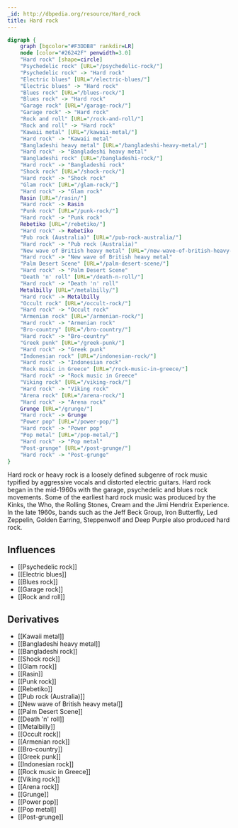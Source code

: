 ```yaml
---
_id: http://dbpedia.org/resource/Hard_rock
title: Hard rock
---
```


```dot
digraph {
	graph [bgcolor="#F3DDB8" rankdir=LR]
	node [color="#26242F" penwidth=3.0]
	"Hard rock" [shape=circle]
	"Psychedelic rock" [URL="/psychedelic-rock/"]
	"Psychedelic rock" -> "Hard rock"
	"Electric blues" [URL="/electric-blues/"]
	"Electric blues" -> "Hard rock"
	"Blues rock" [URL="/blues-rock/"]
	"Blues rock" -> "Hard rock"
	"Garage rock" [URL="/garage-rock/"]
	"Garage rock" -> "Hard rock"
	"Rock and roll" [URL="/rock-and-roll/"]
	"Rock and roll" -> "Hard rock"
	"Kawaii metal" [URL="/kawaii-metal/"]
	"Hard rock" -> "Kawaii metal"
	"Bangladeshi heavy metal" [URL="/bangladeshi-heavy-metal/"]
	"Hard rock" -> "Bangladeshi heavy metal"
	"Bangladeshi rock" [URL="/bangladeshi-rock/"]
	"Hard rock" -> "Bangladeshi rock"
	"Shock rock" [URL="/shock-rock/"]
	"Hard rock" -> "Shock rock"
	"Glam rock" [URL="/glam-rock/"]
	"Hard rock" -> "Glam rock"
	Rasin [URL="/rasin/"]
	"Hard rock" -> Rasin
	"Punk rock" [URL="/punk-rock/"]
	"Hard rock" -> "Punk rock"
	Rebetiko [URL="/rebetiko/"]
	"Hard rock" -> Rebetiko
	"Pub rock (Australia)" [URL="/pub-rock-australia/"]
	"Hard rock" -> "Pub rock (Australia)"
	"New wave of British heavy metal" [URL="/new-wave-of-british-heavy-metal/"]
	"Hard rock" -> "New wave of British heavy metal"
	"Palm Desert Scene" [URL="/palm-desert-scene/"]
	"Hard rock" -> "Palm Desert Scene"
	"Death 'n' roll" [URL="/death-n-roll/"]
	"Hard rock" -> "Death 'n' roll"
	Metalbilly [URL="/metalbilly/"]
	"Hard rock" -> Metalbilly
	"Occult rock" [URL="/occult-rock/"]
	"Hard rock" -> "Occult rock"
	"Armenian rock" [URL="/armenian-rock/"]
	"Hard rock" -> "Armenian rock"
	"Bro-country" [URL="/bro-country/"]
	"Hard rock" -> "Bro-country"
	"Greek punk" [URL="/greek-punk/"]
	"Hard rock" -> "Greek punk"
	"Indonesian rock" [URL="/indonesian-rock/"]
	"Hard rock" -> "Indonesian rock"
	"Rock music in Greece" [URL="/rock-music-in-greece/"]
	"Hard rock" -> "Rock music in Greece"
	"Viking rock" [URL="/viking-rock/"]
	"Hard rock" -> "Viking rock"
	"Arena rock" [URL="/arena-rock/"]
	"Hard rock" -> "Arena rock"
	Grunge [URL="/grunge/"]
	"Hard rock" -> Grunge
	"Power pop" [URL="/power-pop/"]
	"Hard rock" -> "Power pop"
	"Pop metal" [URL="/pop-metal/"]
	"Hard rock" -> "Pop metal"
	"Post-grunge" [URL="/post-grunge/"]
	"Hard rock" -> "Post-grunge"
}
```

Hard rock or heavy rock is a loosely defined subgenre of rock music typified by aggressive vocals and distorted electric guitars. Hard rock began in the mid-1960s with the garage, psychedelic and blues rock movements. Some of the earliest hard rock music was produced by the Kinks, the Who, the Rolling Stones, Cream and the Jimi Hendrix Experience. In the late 1960s, bands such as the Jeff Beck Group, Iron Butterfly, Led Zeppelin, Golden Earring, Steppenwolf and Deep Purple also produced hard rock.

## Influences
- [[Psychedelic rock]]
- [[Electric blues]]
- [[Blues rock]]
- [[Garage rock]]
- [[Rock and roll]]

## Derivatives
- [[Kawaii metal]]
- [[Bangladeshi heavy metal]]
- [[Bangladeshi rock]]
- [[Shock rock]]
- [[Glam rock]]
- [[Rasin]]
- [[Punk rock]]
- [[Rebetiko]]
- [[Pub rock (Australia)]]
- [[New wave of British heavy metal]]
- [[Palm Desert Scene]]
- [[Death 'n' roll]]
- [[Metalbilly]]
- [[Occult rock]]
- [[Armenian rock]]
- [[Bro-country]]
- [[Greek punk]]
- [[Indonesian rock]]
- [[Rock music in Greece]]
- [[Viking rock]]
- [[Arena rock]]
- [[Grunge]]
- [[Power pop]]
- [[Pop metal]]
- [[Post-grunge]]

